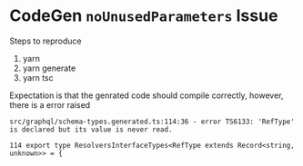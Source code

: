 # CodeGen `noUnusedParameters` Issue
Steps to reproduce
1. yarn
2. yarn generate
3. yarn tsc

Expectation is that the genrated code should compile correctly, however, there is a error raised

```
src/graphql/schema-types.generated.ts:114:36 - error TS6133: 'RefType' is declared but its value is never read.

114 export type ResolversInterfaceTypes<RefType extends Record<string, unknown>> = {
```